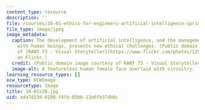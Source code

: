 ```yaml
---
content_type: resource
description: ''
file: /courses/10-01-ethics-for-engineers-artificial-intelligence-spring-2020/ada7d23d0198f4fd05b613e6fb374b6c_10-01s20.jpg
file_type: image/jpeg
image_metadata:
  caption: The development of artificial intelligence, and the management of its relationship
    with human beings, presents new ethical challenges. (Public domain image courtesy
    of [RANT 73 - Visual Storyteller](https://www.flickr.com/photos/125321218@N07/37621357340)
    on Flickr.)
  credit: (Public domain image courtesy of RANT 73 - Visual Storyteller on Flickr.)
  image-alt: A featureless human female face overlaid with circuitry.
learning_resource_types: []
ocw_type: OCWImage
resourcetype: Image
title: 10-01s20.jpg
uid: ada7d23d-0198-f4fd-05b6-13e6fb374b6c
---
```

